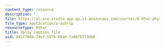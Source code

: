 ```yaml
---
content_type: resource
description: ''
file: https://ol-ocw-studio-app-qa.s3.amazonaws.com/courses/8-03sc-physics-iii-vibrations-and-waves-fall-2016/841f78db74ef507688a0fa06f6773db6_kKIQ1h9UuA.vtt
file_type: application/x-subrip
resourcetype: Other
title: 3play caption file
uid: 841f78db-74ef-5076-88a0-fa06f6773db6
---
```


